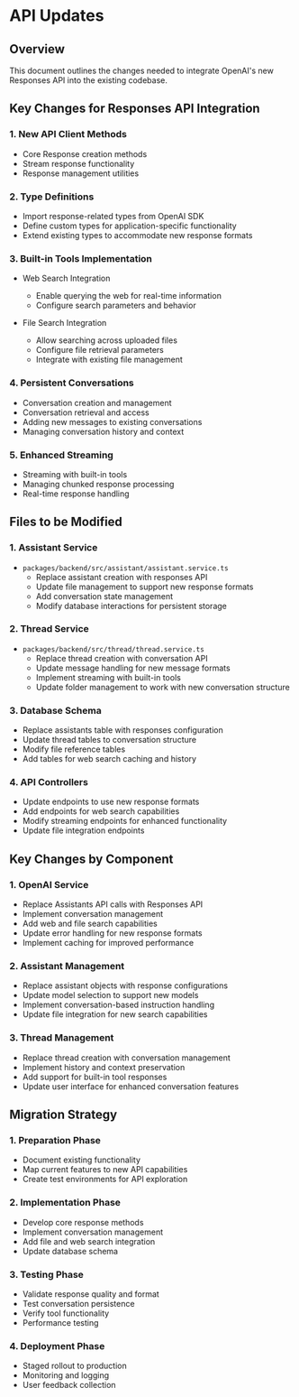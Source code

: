 # API Updates

## Overview
This document outlines the changes needed to integrate OpenAI's new Responses API into the existing codebase.

## Key Changes for Responses API Integration

### 1. New API Client Methods
- Core Response creation methods
- Stream response functionality
- Response management utilities

### 2. Type Definitions
- Import response-related types from OpenAI SDK
- Define custom types for application-specific functionality
- Extend existing types to accommodate new response formats

### 3. Built-in Tools Implementation
- Web Search Integration
  - Enable querying the web for real-time information
  - Configure search parameters and behavior
  
- File Search Integration
  - Allow searching across uploaded files
  - Configure file retrieval parameters
  - Integrate with existing file management

### 4. Persistent Conversations
- Conversation creation and management
- Conversation retrieval and access
- Adding new messages to existing conversations
- Managing conversation history and context

### 5. Enhanced Streaming
- Streaming with built-in tools
- Managing chunked response processing
- Real-time response handling

## Files to be Modified

### 1. Assistant Service
- `packages/backend/src/assistant/assistant.service.ts`
  - Replace assistant creation with responses API
  - Update file management to support new response formats
  - Add conversation state management
  - Modify database interactions for persistent storage

### 2. Thread Service
- `packages/backend/src/thread/thread.service.ts`
  - Replace thread creation with conversation API
  - Update message handling for new message formats
  - Implement streaming with built-in tools
  - Update folder management to work with new conversation structure

### 3. Database Schema
- Replace assistants table with responses configuration
- Update thread tables to conversation structure
- Modify file reference tables
- Add tables for web search caching and history

### 4. API Controllers
- Update endpoints to use new response formats
- Add endpoints for web search capabilities
- Modify streaming endpoints for enhanced functionality
- Update file integration endpoints

## Key Changes by Component

### 1. OpenAI Service
- Replace Assistants API calls with Responses API
- Implement conversation management
- Add web and file search capabilities
- Update error handling for new response formats
- Implement caching for improved performance

### 2. Assistant Management
- Replace assistant objects with response configurations
- Update model selection to support new models
- Implement conversation-based instruction handling
- Update file integration for new search capabilities

### 3. Thread Management
- Replace thread creation with conversation management
- Implement history and context preservation
- Add support for built-in tool responses
- Update user interface for enhanced conversation features

## Migration Strategy

### 1. Preparation Phase
- Document existing functionality
- Map current features to new API capabilities
- Create test environments for API exploration

### 2. Implementation Phase
- Develop core response methods
- Implement conversation management
- Add file and web search integration
- Update database schema

### 3. Testing Phase
- Validate response quality and format
- Test conversation persistence
- Verify tool functionality
- Performance testing

### 4. Deployment Phase
- Staged rollout to production
- Monitoring and logging
- User feedback collection